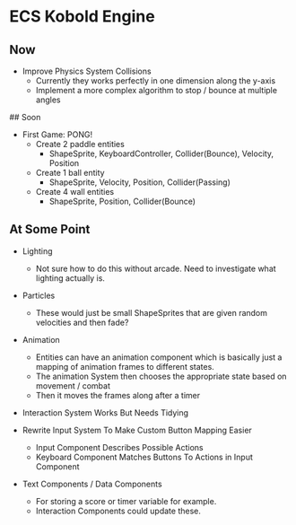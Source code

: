 # ECS Kobold Engine


## Now

* Improve Physics System Collisions
    * Currently they works perfectly in one dimension along the y-axis
    * Implement a more complex algorithm to stop / bounce at multiple angles

## Soon

* First Game: PONG!
    * Create 2 paddle entities
        * ShapeSprite, KeyboardController, Collider(Bounce), Velocity, Position
    * Create 1 ball entity
        * ShapeSprite, Velocity, Position, Collider(Passing)
    * Create 4 wall entities
        * ShapeSprite, Position, Collider(Bounce)


## At Some Point

* Lighting
    * Not sure how to do this without arcade. Need to investigate what lighting actually is. 

* Particles
    * These would just be small ShapeSprites that are given random velocities and then fade?

* Animation
    * Entities can have an animation component which is basically just a mapping of animation frames to different states.
    * The animation System then chooses the appropriate state based on movement / combat
    * Then it moves the frames along after a timer

* Interaction System Works But Needs Tidying

* Rewrite Input System To Make Custom Button Mapping Easier
    * Input Component Describes Possible Actions
    * Keyboard Component Matches Buttons To Actions in Input Component

* Text Components / Data Components
    * For storing a score or timer variable for example.
    * Interaction Components could update these.



